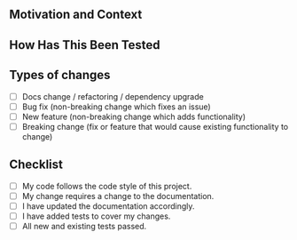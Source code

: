 ## Motivation and Context

<!--- Why is this change required? What problem does it solve? -->
<!--- Link to existing issues or related PRs here if they exists. -->

## How Has This Been Tested

<!--- Please describe here how your modifications have been tested. -->

## Types of changes

<!--- What types of changes does your code introduce? Put an `x` in all the boxes that apply: -->
- [ ] Docs change / refactoring / dependency upgrade
- [ ] Bug fix (non-breaking change which fixes an issue)
- [ ] New feature (non-breaking change which adds functionality)
- [ ] Breaking change (fix or feature that would cause existing functionality to change)

## Checklist

<!--- Go over all the following points, and put an `x` in all the boxes that apply. -->

- [ ] My code follows the code style of this project.
- [ ] My change requires a change to the documentation.
- [ ] I have updated the documentation accordingly.
- [ ] I have added tests to cover my changes.
- [ ] All new and existing tests passed.
